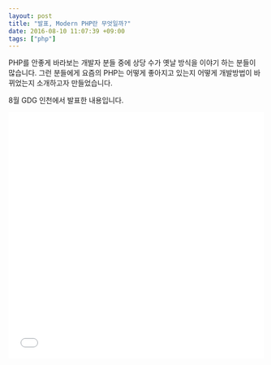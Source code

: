 ```yaml
---
layout: post
title: "발표, Modern PHP란 무엇일까?"
date: 2016-08-10 11:07:39 +09:00
tags: ["php"]
---
```


PHP를 안좋게 바라보는 개발자 분들 중에 상당 수가 옛날 방식을 이야기 하는 분들이 많습니다. 그런 분들에게 요즘의 PHP는 어떻게 좋아지고 있는지 어떻게 개발방법이 바뀌었는지 소개하고자 만들었습니다.

8월 GDG 인천에서 발표한 내용입니다.

<iframe src="//www.slideshare.net/slideshow/embed_code/key/D4AteUeyFbVyFd" width="595" height="485" frameborder="0" marginwidth="0" marginheight="0" scrolling="no" style="margin-bottom:5px; max-width: 100%;" allowfullscreen> </iframe>
